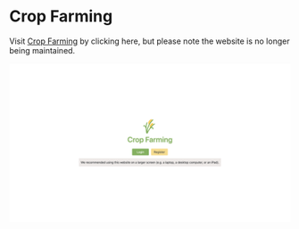 # Crop Farming

Visit [Crop Farming](https://crop-farming.vercel.app/) by clicking here, but please note the website is no longer being maintained.

![Hello](CropFarmingHomepage.png)

